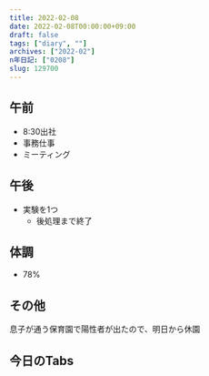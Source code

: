 ```yaml
---
title: 2022-02-08
date: 2022-02-08T00:00:00+09:00
draft: false
tags: ["diary", ""]
archives: ["2022-02"]
n年日記: ["0208"]
slug: 129700
---
```

## 午前
- 8:30出社
- 事務仕事
- ミーティング
## 午後
- 実験を1つ
  - 後処理まで終了
## 体調
- 78%
## その他
息子が通う保育園で陽性者が出たので、明日から休園
## 今日のTabs